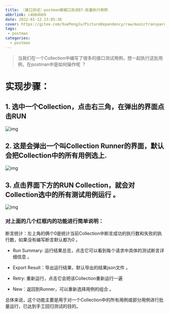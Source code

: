 ```yaml
---
title: 〖接口测试〗postman做接口测试07-批量执行用例
abbrlink: c4b6dbb9
date: 2022-01-12 23:05:36
cover: https://gitee.com/XuePengJu/PictureDependency/raw/main/transparent_picture/transparent_picture%20(7).png
tags:
 - postman
categories:
  - postman
---
```


>  当我们在一个Collection中编写了很多的接口测试用例，想一起执行这批用例，在postman中是如何操作呢 ？

# 实现步骤：

## 1. 选中一个Collection，点击右三角，在弹出的界面点击RUN
 ![img](https://gitee.com/XuePengJu/PictureDependency/raw/main/blog/ArticlePictures/postman/07-001.png) 


## 2. 这是会弹出一个叫Collection Runner的界面，默认会把Collection中的所有用例选上.
 ![img](https://gitee.com/XuePengJu/PictureDependency/raw/main/blog/ArticlePictures/postman/07-002.png) 

## 3. 点击界面下方的RUN Collection，就会对Collection选中的所有测试用例运行 。

 ![img](https://gitee.com/XuePengJu/PictureDependency/raw/main/blog/ArticlePictures/postman/07-003.png) 

### 对上面的几个红框内的功能进行简单说明：
断言统计：左上角的俩个0是统计当前Collection中断言成功的执行数和失败的执行数，如果没有编写断言默认都为0 。

- Run Summary: 运行结果总览，点击它可以看到每个请求中具体的测试断言详细信息 。

- Export Result：导出运行结果，默认导出的结果json文件 。

- Retry: 重新运行，点击它会把该Collection重新运行一遍

- New：返回到Runner，可以重新选择用例的组合 。

总体来说，这个功能主要是用于对一个Collection中的所有用例或部分用例进行批量运行，已达到手工回归测试的目的。

